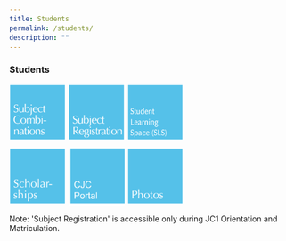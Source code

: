 ```yaml
---
title: Students
permalink: /students/
description: ""
---
```

### **Students**

<p><a href="https://moe-cjc-staging.netlify.app/admission/subject-combinations-2023/">
<img src="/images/students1.jpg" style="width:20%;margin-right:5px;" align = "left">
</a></p>

<p><a href="webhere">
<img src="/images/students2.jpg" style="width:20%;margin-right:5px;" align = "left">
</a></p>

<p><a href="webhere">
<img src="/images/students3.jpg" style="width:20%;margin-right:5px;" align = "left">
</a></p>

<br clear="left">

<p><a href="webhere">
<img src="/images/students4.jpg" style="width:20%;margin-right:5px;" align = "left">
</a></p>

<p><a href="webhere">
<img src="/images/students5.jpg" style="width:20%;margin-right:5px;" align = "left">
</a></p>

<p><a href="webhere">
<img src="/images/students6.jpg" style="width:20%;margin-right:5px;" align = "left">
</a></p>

<br clear="left">

Note: 'Subject Registration' is accessible only during JC1 Orientation and Matriculation.